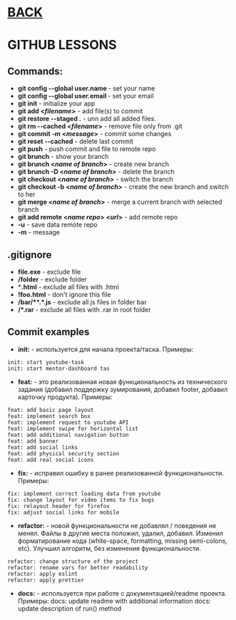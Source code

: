 # [BACK](https://github.com/bonnysid/lessons-branches/tree/main)
# GITHUB LESSONS

## Commands:
- **git config --global user.name <name>** - set your name
- **git config --global user.email <email>** - set your email
- **git init** - initialize your app
- **git add <_filename_>** - add file(s) to commit
- **git restore --staged .** - unn add all added files.
- **git rm --cached <_filename_>** - remove file only from .git
- **git commit -m <_message_>** - commit some changes
- **git reset --cached** - delete last commit
- **git push** - push commit and file to remote repo
- **git brunch** - show your branch
- **git brunch <_name of branch_>** - create new branch
- **git brunch -D <_name of branch_>** - delete the branch
- **git checkout <_name of branch_>** - switch the branch
- **git checkout -b <_name of branch_>** - create the new branch and switch to her
- **git merge <_name of branch_>** - merge a current branch with selected branch
- **git add remote <_name repo_> <_url_>** - add remote repo
- **-u** - save data remote repo 
- **-m** - message
## .gitignore
- **file.exe** - exclude file
- **/folder** - exclude folder
- ***.html** - exclude all files with .html
- **!foo.html** - don't ignore this file
- **/bar/\*\*.\*.js** - exclude all js files in folder bar
- **/\*.rar** - exclude all files with .rar in root folder
## Commit examples
- **init:** - используется для начала проекта/таска. Примеры:
```
init: start youtube-task
init: start mentor-dashboard tas
```
- **feat:** - это реализованная новая функциональность из технического задания (добавил поддержку зумирования, добавил footer, добавил карточку продукта). Примеры:
```
feat: add basic page layout
feat: implement search box
feat: implement request to youtube API
feat: implement swipe for horizontal list
feat: add additional navigation button
feat: add banner
feat: add social links
feat: add physical security section
feat: add real social icons
```
- **fix:** - исправил ошибку в ранее реализованной функциональности. Примеры:
```
fix: implement correct loading data from youtube
fix: change layout for video items to fix bugs
fix: relayout header for firefox
fix: adjust social links for mobile
```
- **refactor:** - новой функциональности не добавлял / поведения не менял. Файлы в другие места положил, удалил, добавил. Изменил форматирование кода (white-space, formatting, missing semi-colons, etc). Улучшил алгоритм, без изменения функциональности.
```
refactor: change structure of the project
refactor: rename vars for better readability
refactor: apply eslint
refactor: apply prettier
```
- **docs:** - используется при работе с документацией/readme проекта. Примеры:
docs: update readme with additional information
docs: update description of run() method
